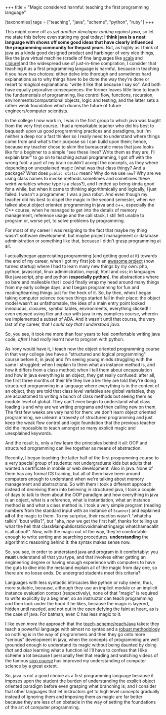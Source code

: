 +++
title = "Magic considered harmful: teaching the first programming language"

[taxonomies]
tags =  ["teaching", "java", "scheme", "python", "ruby"]
+++

This might come off as _yet another developer ranting against java_, so let me state this before even stating my goal today: **I think java is a neat language with shows off some good ideas that have clearly influenced the programming community for thepast years**.
But, as highly as I think of java as a kinda good designed product and harbinger of very nice things, like the java virtual machine (cradle of fine languages like [scala](http://www.scala-lang.org/) and [clojure](http://clojure.org/))and the widespread use of just-in-time compilation, I consider that teaching it as a first programming language is harmful, because in teaching it you have two choices: either delve into thorough and sometimes hard explanations as to why things have to be done the way they're done or resort to *magical* explanations: "write it like that because I say so". And both have equally pejorative consequences: the former leaves little time to teach the fundamentals of programming, like control flow, functions, recursion, environments/computational objects, logic and testing; and the latter sets a rather weak foundation which dooms the future of future engineers/computer scientists. 

<!-- more -->

In the college I now work in, I was in the first group to which java was taught from the very first course. I had a remarkable teacher who did his best to bequeath upon us good programming practices and paradigms, but I'm neither a deep nor a fast thinker so I really need to understand where things come from and what's their purpose so I can build upon them; hence, because my teacher chose to skim the bureaucratic mess that java looks like for a beginner to a simple "see these lines? Write them as they are, I'll explain later" to go on to teaching actual programming, I got off with the wrong foot: a part of my brain couldn't accept the concepts, as they where depending on unexplained magic (what was that class thingy? And a package? What does `public static` mean? Why do we use `new`? Why are we using class names to invoke methods sometimes and sometimes these weird variables whose type is a class?), and I ended up being kinda good for a while, but when it came to thinking algorithmically and logically, I just failed: I wasn't a programmer, I was a java robot. And even though my teacher did his best to dispel the magic in the second semester, when we talked about object oriented programming in java and c++, especially the C++ course, when he managed to get into the details of memory management, reference usage and the call stack, I still felt unable to program or, worse yet, to solve problems by programming.

For most of my career I was resigning to the fact that maybe my thing wasn't software development, but maybe project management or database administration or something like that, because I didn't grasp programming at all. 

I actuallybegan appreciating programming (and getting good at it) towards the end of my career, when I got my first job in an [awesome project](http://class.io/) (now turned startup) where I had to learn many new things by my own: php, python, javascript, linux administration, mysql, html and css; in languages like javascript, php and python (**especially python**), the abstractions where so bare and malleable that I could finally wrap my head around many things from my early college days, and I began programming for fun and reading/learning things just for the heck of it. 
So, by then, when I began taking computer science courses things started fall in their place: the object model wasn't as unfathomable, the idea of a main entry point looked innocuous, closures, symbol tables, environments, everything clicked! I even enjoyed using flex and cup with java in my compilers course, wherein we implemented a subset of ADA. And it wasn't until that course, the very last of my career, that *I could say that I understood java*.


So, you see, it took me more than four years to feel comfortable writing java code, *after* I had *really* learnt how to program with python.

As irony would have it, I teach now the object oriented programming course in that very college (we have a "structured and logical programming" course before it, in java) and I'm seeing young minds struggling with the same I struggled: when I explain to them what an instance method is, and how it differs from a class method; when I tell them about encapsulation and how in java everything is an object, they get really confused: after all, the first three months of their life they live a lie: they are told they're doing structured programming in a language where everything is in the context of an object, they are told that class level variables are global variables, they are accustomed to writing a bunch of class methods but seeing them as module level of global. They can't even begin to understand what class loading is and why are we writing programs and then calling new on them. The first few weeks are very hard for them: we don't learn object oriented programming, we unlearn a travesty of structured programming and just keep the weak flow control and logic foundation that the previous teacher did the impossible to teach amongst so many explicit magic and unexplained keywords.

And the result is, only a few learn the principles behind it all: OOP and structured programming can live together as means of abstraction.

Recently, I began teaching the latter half of the first programming course to a very special group of students: not undergraduate kids but adults that wanted a certificate in mobile or web development. Also in java. None of them has any formal CS training, but all of them have been around computers enough to understand when we're talking about memory management and abstractions. So with them I took a different approach: instead of deceiving them into believing in structured java, I took a couple of days to talk to them about the OOP paradigm and how everything in java is an object, what is a reference, what is instantiation, what an instance method is and what a class method is. I took a very simple program (reading numbers from the standard input with an instance of `Scanner`) and explained **all** of the magic to them. To my surprise, their reaction wasn't "whatcha talkin' 'bout willis?", but "aha, *now* we get the first half, thanks for telling us what the hell that classMainpublicstaticvoidmainstringargs whatchamacallit is all about!". Now, with the magic out of the way, they're comfortable enough to write sorting and searching procedures, **understanding** the algorithmic reasoning behind it: the syntax makes sense now.

So, you see, in order to understand java and program in it comfortably: you **must** understand all that you type, and that involves either getting an engineering degree or having enough experience with computers to have the guts to dive into the metaland explain all of the magic from day one, so there are no loose ends. Do undergrad students meet this criteria?

Languages with less syntactic intricacies like python or ruby seem, thus, more suitable, because, although they use an implicit module or an implicit instance evaluation context (respectively), none of that "magic" is required to *write* explicitly by a beginner, so an instructor can teach programming and then look under the hood if he likes, because the magic is layered, hidden until needed, and not out in the open defying the faint at heart, as is the case of java. For batman, even C has less magic to it.

I like even *more* the approach that the [teach-scheme/reachJava](http://www.teach-scheme.org/) takes: they teach a powerful language with almost no syntax and a [robust methodology](http://www.htdp.org/) so nothing is in the way of programmers and then they go onto more "serious" development in java, when the concepts of programming are well grounded enough to understand its magic without being daunted by doing *that* and *also* learning what a function is! I'll have to confess that I like scheme a lot because I personally feel that reading and watching videos of the famous [sicp course](http://ocw.mit.edu/courses/electrical-engineering-and-computer-science/6-001-structure-and-interpretation-of-computer-programs-spring-2005/) has improved my understanding of computer science by a great extent.

So, java is not a good choice as a first programming language because it imposes upon the student the burden of understanding the explicit object oriented paradigm before even grasping what branching is; and I consider that other languages that let instructors get to high level concepts gradually instead of ignoring them and imposing them as magic are far better because they are less of an obstacle in the way of setting the foundations of the art of computer programming.

